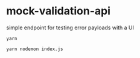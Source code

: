 # mock-validation-api
simple endpoint for testing error payloads with a UI

```yarn```

```yarn nodemon index.js```
